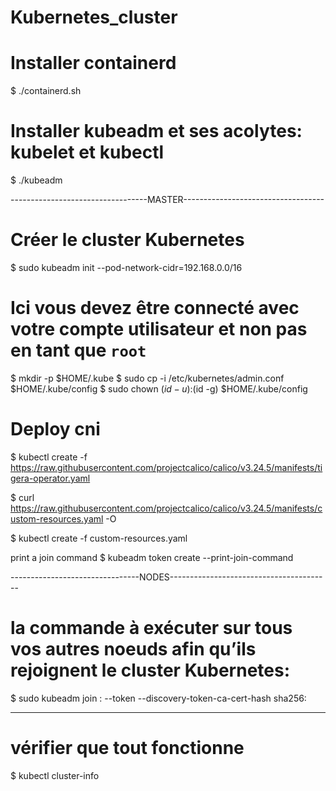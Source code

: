 # Kubernetes_cluster


# Installer containerd
   $ ./containerd.sh

# Installer kubeadm et ses acolytes: kubelet et kubectl
   $ ./kubeadm

----------------------------------MASTER-----------------------------------
# Créer le cluster Kubernetes
   $ sudo kubeadm init --pod-network-cidr=192.168.0.0/16

# Ici vous devez être connecté avec votre compte utilisateur et non pas en tant que `root`
   $ mkdir -p $HOME/.kube
   $ sudo cp -i /etc/kubernetes/admin.conf $HOME/.kube/config
   $ sudo chown $(id -u):$(id -g) $HOME/.kube/config

#  Deploy cni
   $ kubectl create -f https://raw.githubusercontent.com/projectcalico/calico/v3.24.5/manifests/tigera-operator.yaml

   $ curl https://raw.githubusercontent.com/projectcalico/calico/v3.24.5/manifests/custom-resources.yaml -O

   $ kubectl create -f custom-resources.yaml
   
   
   print a join command
   $ kubeadm token create --print-join-command

--------------------------------NODES----------------------------------------

# la commande à exécuter sur tous vos autres noeuds afin qu’ils rejoignent le cluster Kubernetes:
   $ sudo kubeadm join <control-plane-host>:<control-plane-port> --token <token> --discovery-token-ca-cert-hash sha256:<hash>

------------------------------------------------------------------------------

# vérifier que tout fonctionne
   $ kubectl cluster-info 
